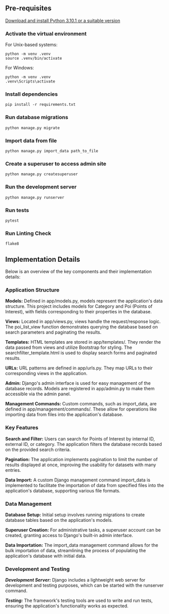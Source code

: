 ## Pre-requisites

[Download and install Python 3.10.1 or a suitable version](https://www.python.org/downloads/release/python-31010/)


### Activate the virtual environment

For Unix-based systems:
```shell
python -m venv .venv
source .venv/bin/activate
```

For Windows:
```shell
python -m venv .venv
.venv\Scripts\activate
```

### Install dependencies

```shell
pip install -r requirements.txt
```

### Run database migrations

```shell
python manage.py migrate
```
   
### Import data from file
```shell
python manage.py import_data path_to_file
```
   
### Create a superuser to access admin site
```shell   
python manage.py createsuperuser
```

### Run the development server
```shell
python manage.py runserver 
```

### Run tests
```shell
pytest
```

### Run Linting Check
```shell
flake8
```

## Implementation Details
Below is an overview of the key components and their implementation details:

### Application Structure
**Models:** Defined in app/models.py, models represent the application's data structure. This project includes models for Category and Poi (Points of Interest), with fields corresponding to their properties in the database.

**Views:** Located in app/views.py, views handle the request/response logic. The poi_list_view function demonstrates querying the database based on search parameters and paginating the results.

**Templates:** HTML templates are stored in app/templates/. They render the data passed from views and utilize Bootstrap for styling. The searchfilter_template.html is used to display search forms and paginated results.

**URLs:** URL patterns are defined in app/urls.py. They map URLs to their corresponding views in the application.

**Admin:** Django's admin interface is used for easy management of the database records. Models are registered in app/admin.py to make them accessible via the admin panel.

**Management Commands:** Custom commands, such as import_data, are defined in app/management/commands/. These allow for operations like importing data from files into the application's database.

### Key Features
**Search and Filter:** Users can search for Points of Interest by internal ID, external ID, or category. The application filters the database records based on the provided search criteria.

**Pagination:** The application implements pagination to limit the number of results displayed at once, improving the usability for datasets with many entries.

**Data Import:** A custom Django management command import_data is implemented to facilitate the importation of data from specified files into the application's database, supporting various file formats.

### Data Management
**Database Setup:** Initial setup involves running migrations to create database tables based on the application's models.

**Superuser Creation:** For administrative tasks, a superuser account can be created, granting access to Django's built-in admin interface.

**Data Importation:** The import_data management command allows for the bulk importation of data, streamlining the process of populating the application's database with initial data.

### Development and Testing
***Development Server:*** Django includes a lightweight web server for development and testing purposes, which can be started with the runserver command.

***Testing:*** The framework's testing tools are used to write and run tests, ensuring the application's functionality works as expected.
